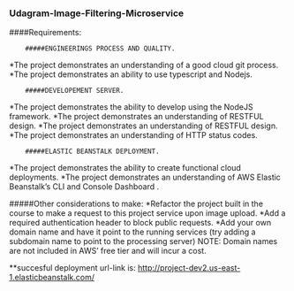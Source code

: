 ### Udagram-Image-Filtering-Microservice
####Requirements:

        #####ENGINEERINGS PROCESS AND QUALITY.
*The project demonstrates an understanding of a good cloud git process.
*The project demonstrates an ability to use typescript and Nodejs.

        #####DEVELOPEMENT SERVER.
*The project demonstrates the ability to develop using the NodeJS framework.
*The project demonstrates an understanding of RESTFUL design.
*The project demonstrates an understanding of RESTFUL design.
*The project demonstrates an understanding of HTTP status codes.


        #####ELASTIC BEANSTALK DEPLOYMENT.
*The project demonstrates the ability to create functional cloud deployments.
*The project demonstrates an understanding of AWS Elastic Beanstalk’s CLI and Console Dashboard .

#####Other considerations to make:
*Refactor the project built in the course to make a request to this project service upon image upload.
*Add a required authentication header to block public requests.
*Add your own domain name and have it point to the running services (try adding a subdomain name to point to the processing server) NOTE: Domain names are not included in AWS’ free tier and will incur a cost.


**succesful deployment url-link is:
                                http://project-dev2.us-east-1.elasticbeanstalk.com/
